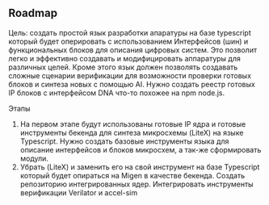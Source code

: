 ## Roadmap

Цель: создать простой язык разработки апаратуры на базе typescript который будет оперировать с использованием Интерфейсов (шин) и функциональных блоков для описания цифровых систем. Это позволит легко и эффективно создавать и модифицировать аппаратуры для различных целей. Кроме этого язык должен позволять создавать сложные сценарии верификации для возможности проверки готовых блоков и синтеза новых с помощью AI. Нужно создать реестр готовых IP блоков  с интерфейсом DNA что-то похожее на npm node.js.

Этапы
1. На первом этапе будут использованы готовые IP ядра и готовые инструменты бекенда для синтеза микросхемы (LiteX) на языке Typescript. Нужно создать базовые инструменты языка для описание интерфейсов и блоков микросхем, а так-же сформировать модули.
2. Убрать (LiteX) и заменить его на свой инструмент на базе Typescript который будет опираться на Migen в качестве бекенда. Создать репозиторию интегрированных ядер.  Интегрировать инструменты верификации Verilator и accel-sim


